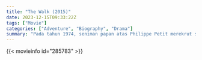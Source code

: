 ```yaml
---
title: "The Walk (2015)"
date: 2023-12-15T09:33:22Z
tags: ["Movie"]
categories: ["Adventure", "Biography", "Drama"]
summary: "Pada tahun 1974, seniman papan atas Philippe Petit merekrut sekelompok orang untuk membantunya mewujudkan mimpinya: berjalan di ruang kosong yang sangat luas di antara menara-menara World Trade Center."
---
```



<mux-player stream-type="on-demand"
src="https://kp3d-my.sharepoint.com/personal/ryoo_kp3d_onmicrosoft_com/_layouts/15/download.aspx?share=Eea9TKy4NzNBmSaDknC-TykBkBnNzTy5N0HeWH5USm-ZBw" prefer-playback="mse" controls>

</mux-player>


{{< movieinfo id="285783" >}}

<script src="https://cdn.jsdelivr.net/npm/@mux/mux-player"></script>

 <script type="application/ld+json ">
{
"@context": "https://schema.org/",
"@type": "VideoObject",
"name": "The Walk (2015)",
"contentUrl": "https://stream.mux.com/F018a61F9q7FP756lF01Vqu3qkaRS8601hiXZd38sSPurA.m3u8",
"thumbnailUrl": "https://www.themoviedb.org/t/p/original/7SsqItfubLbUOdfx510mLjpRsmE.jpg?width=314&fit_mode=preserve&time=25",
"uploadDate": "2023-12-15T09:33:22Z",
}

</script>